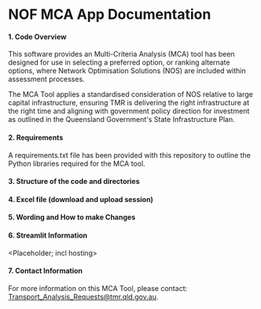 # NOF MCA App Documentation
#### 1. Code Overview
This software provides an Multi-Criteria Analysis (MCA) tool has been designed for use in selecting a preferred option, or ranking alternate options, where Network Optimisation Solutions (NOS) are included within assessment processes. 

The MCA Tool applies a standardised consideration of NOS relative to large capital infrastructure, ensuring TMR is delivering the right infrastructure at the right time and aligning with government policy direction for investment as outlined in the Queensland Government's State Infrastructure Plan.

#### 2. Requirements
A requirements.txt file has been provided with this repository to outline the Python libraries required for the MCA tool.

#### 3. Structure of the code and directories
<Placeholder>

#### 4. Excel file (download and upload session)
<Placeholder>

#### 5. Wording and How to make Changes
<Placeholder>

#### 6. Streamlit Information
<Placeholder; incl hosting>

#### 7. Contact Information

For more information on this MCA Tool, please contact: Transport_Analysis_Requests@tmr.qld.gov.au.
